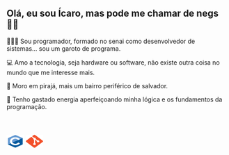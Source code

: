 ## Olá, eu sou Ícaro, mas pode me chamar de negs 🤙🏿

👨🏿‍💻 Sou programador, formado no senai como desenvolvedor de sistemas... sou um garoto de programa.

💻 Amo a tecnologia, seja hardware ou software, não existe outra coisa no mundo que me interesse mais.

🌴 Moro em pirajá, mais um bairro periférico de salvador.

🧠 Tenho gastado energia aperfeiçoando minha lógica e os fundamentos da programação.
#
<div style="display: inline_block"><br>
 <img align="center" alt="Rafa-Csharp" height="30" width="40" src="https://raw.githubusercontent.com/devicons/devicon/master/icons/c/c-original.svg">
 <img align="center" alt="Rafa-Csharp" height="30" width="40" src="https://raw.githubusercontent.com/devicons/devicon/master/icons/git/git-original.svg">
</div>
